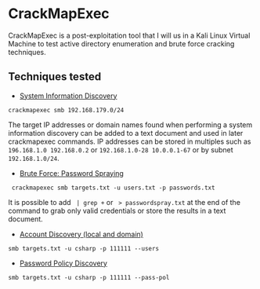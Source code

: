 # CrackMapExec

CrackMapExec is a post-exploitation tool that I will us in a Kali Linux Virtual Machine to test active directory enumeration and brute force cracking techniques.

## Techniques tested
 * [System Information Discovery](https://attack.mitre.org/techniques/T1082/)
 ```shell
 crackmapexec smb 192.168.179.0/24
 ```
 The target IP addresses or domain names found when performing a system information discovery can be added to a text document and used in later crackmapexec commands. IP addresses can be stored in multiples such as `196.168.1.0 192.168.0.2` or `192.168.1.0-28 10.0.0.1-67` or by subnet `192.168.1.0/24`.

* [Brute Force: Password Spraying](https://attack.mitre.org/techniques/T1110/003/)
```shell
 crackmapexec smb targets.txt -u users.txt -p passwords.txt
 ```
It is possible to add ` | grep +` or ` > passwordspray.txt` at the end of the command to grab only valid credentials or store the results in a text document.

* [Account Discovery (local and domain)](https://attack.mitre.org/techniques/T1087/)
```shell
smb targets.txt -u csharp -p 111111 --users
```

* [Password Policy Discovery](https://attack.mitre.org/techniques/T1201/)
```shell
smb targets.txt -u csharp -p 111111 --pass-pol
```